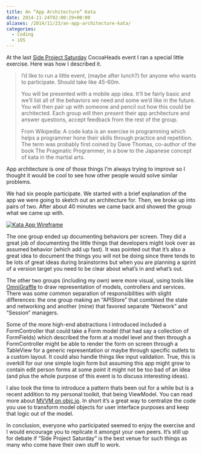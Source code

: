 ```yaml
---
title: An “App Architecture” Kata
date: 2014-11-24T02:00:29+00:00
aliases: /2014/11/23/an-app-architecture-kata/
categories:
  - Coding
  - iOS
---
```


At the last [Side Project Saturday][1] CocoaHeads event I ran a special little exercise. Here was how I described it.

> I&#8217;d like to run a little event, (maybe after lunch?) for anyone who wants to participate. Should take like 45-60m.
>
> You will be presented with a mobile app idea. It&#8217;ll be fairly basic and we&#8217;ll list all of the behaviors we need and some we&#8217;d like in the future. You will then pair up with someone and pencil out how this could be architected. Each group will then present their app architecture and answer questions, accept feedback from the rest of the group.
>
> From Wikipedia: A code kata is an exercise in programming which helps a programmer hone their skills through practice and repetition. The term was probably first coined by Dave Thomas, co-author of the book The Pragmatic Programmer, in a bow to the Japanese concept of kata in the martial arts.

App architecture is one of those things I&#8217;m always trying to improve so I thought it would be cool to see how other people would solve similar problems.

We had six people participate. We started with a brief explanation of the app we were going to sketch out an architecture for. Then, we broke up into pairs of two. After about 40 minutes we came back and showed the group what we came up with.

[![Kata App Wireframe][2]][3]

The one group ended up documenting behaviors per screen. They did a great job of documenting the little things that developers might look over as assumed behavior (which add up fast). It was pointed out that it&#8217;s also a great idea to document the things you will not be doing since there tends to be lots of great ideas during brainstorms but when you are planning a sprint of a version target you need to be clear about what&#8217;s in and what&#8217;s out.

The other two groups (including my own) were more visual, using tools like [OmniGraffle][4] to draw representation of models, controllers and services. There was some common separation of responsibilities with slight differences: the one group making an &#8220;APIStore&#8221; that combined the state and networking and another (mine) that favored separate &#8220;Network&#8221; and &#8220;Session&#8221; managers.

Some of the more high-end abstractions I introduced included a FormController that could take a Form model (that had say a collection of FormFields) which described the form at a model level and then through a FormController might be able to render the form on screen through a TableView for a generic representation or maybe through specific outlets to a custom layout. It could also handle things like input validation. True, this is overkill for our one simple login form but assuming this app might grow to contain edit person forms at some point it might not be too bad of an idea (and plus the whole purpose of this event is to discuss interesting ideas).

I also took the time to introduce a pattern thats been out for a while but is a recent addition to my personal toolkit, that being ViewModel. You can read more about [MVVM on objc.io][5]. In short it&#8217;s a great way to centralize the code you use to transform model objects for user interface purposes and keep that logic out of the model.

In conclusion, everyone who participated seemed to enjoy the exercise and I would encourage you to replicate it amongst your own peers. It&#8217;s still up for debate if &#8220;Side Project Saturday&#8221; is the best venue for such things as many who come have their own stuff to work.

[1]: http://www.meetup.com/PhillyCocoaHeads/events/212626112/
[2]: http://mikezornek.com/media/images/kata-app-mockup-thumb.png "Kata App Wireframe"
[3]: http://mikezornek.com/media/images/kata-app-mockup.png
[4]: https://www.omnigroup.com/omnigraffle
[5]: http://www.objc.io/issue-13/mvvm.html
